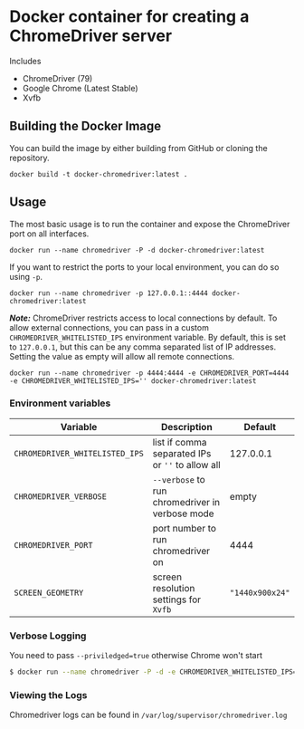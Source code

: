 # Docker container for creating a ChromeDriver server

Includes

* ChromeDriver (79)
* Google Chrome (Latest Stable)
* Xvfb

## Building the Docker Image

You can build the image by either building from GitHub or cloning the repository.

```
docker build -t docker-chromedriver:latest .
```

## Usage

The most basic usage is to run the container and expose the ChromeDriver port on all interfaces.

```
docker run --name chromedriver -P -d docker-chromedriver:latest
```

If you want to restrict the ports to your local environment, you can do so using `-p`.

```
docker run --name chromedriver -p 127.0.0.1::4444 docker-chromedriver:latest
```

***Note:*** ChromeDriver restricts access to local connections by default.  To allow external connections, you can pass in a custom `CHROMEDRIVER_WHITELISTED_IPS` environment variable.  By default, this is set to `127.0.0.1`, but this can be any comma separated list of IP addresses.  Setting the value as empty will allow all remote connections.

```
docker run --name chromedriver -p 4444:4444 -e CHROMEDRIVER_PORT=4444 -e CHROMEDRIVER_WHITELISTED_IPS='' docker-chromedriver:latest
```

### Environment variables

| Variable      | Description   | Default | 
| ------------- |---------------| ---------|
| `CHROMEDRIVER_WHITELISTED_IPS` | list if comma separated IPs or `''` to allow all | 127.0.0.1 |
| `CHROMEDRIVER_VERBOSE` | `--verbose` to run chromedriver in verbose mode | empty |
| `CHROMEDRIVER_PORT` | port number to run chromedriver on | 4444 |
| `SCREEN_GEOMETRY` | screen resolution settings for `Xvfb` | `"1440x900x24"` |


### Verbose Logging

You need to pass `--priviledged=true` otherwise Chrome won't start

```sh
$ docker run --name chromedriver -P -d -e CHROMEDRIVER_WHITELISTED_IPS='' -e CHROMEDRIVER_VERBOSE='--verbose' --privileged=true chromedriver:latest
 ```
 
### Viewing the Logs

Chromedriver logs can be found in `/var/log/supervisor/chromedriver.log`
